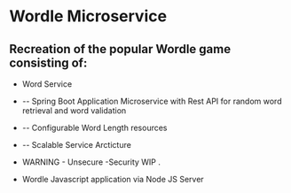 # Wordle Microservice

## Recreation of the popular Wordle game consisting of:

- Word Service 
- -- Spring Boot Application Microservice with Rest API for random word retrieval and word validation
- -- Configurable Word Length resources
- -- Scalable Service Arcticture 
- WARNING - Unsecure -Security WIP .
 
- Wordle Javascript application via Node JS Server

